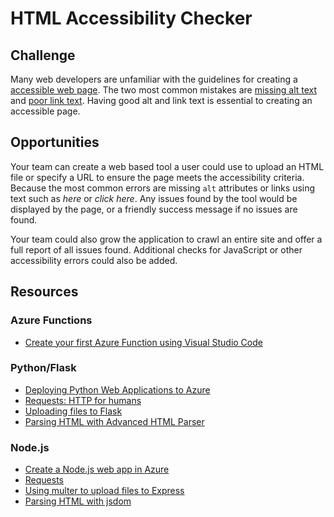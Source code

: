 # HTML Accessibility Checker

## Challenge

Many web developers are unfamiliar with the guidelines for creating a [accessible web page](https://accessibility.umn.edu/core-skills-web-developers). The two most common mistakes are [missing alt text](https://accessibility.umn.edu/core-skills/alt-text) and [poor link text](https://accessibility.umn.edu/core-skills/hyperlinks). Having good alt and link text is essential to creating an accessible page.

## Opportunities

Your team can create a web based tool a user could use to upload an HTML file or specify a URL to ensure the page meets the accessibility criteria. Because the most common errors are missing `alt` attributes or links using text such as *here* or *click here*. Any issues found by the tool would be displayed by the page, or a friendly success message if no issues are found.

Your team could also grow the application to crawl an entire site and offer a full report of all issues found. Additional checks for JavaScript or other accessibility errors could also be added.

## Resources

### Azure Functions

- [Create your first Azure Function using Visual Studio Code](https://docs.microsoft.com/en-us/azure/azure-functions/functions-create-first-function-vs-code)

### Python/Flask

- [Deploying Python Web Applications to Azure](https://medium.com/@GeekTrainer/deploying-python-web-apps-to-azure-app-services-413cc16d4d68)
- [Requests: HTTP for humans](https://2.python-requests.org//en/master/)
- [Uploading files to Flask](http://flask.pocoo.org/docs/1.0/patterns/fileuploads/)
- [Parsing HTML with Advanced HTML Parser](https://github.com/kata198/AdvancedHTMLParser)

### Node.js

- [Create a Node.js web app in Azure](https://docs.microsoft.com/en-us/azure/app-service/app-service-web-get-started-nodejs)
- [Requests](https://github.com/request/request)
- [Using multer to upload files to Express](https://github.com/expressjs/multer#readme)
- [Parsing HTML with jsdom](https://github.com/jsdom/jsdom#readme)
